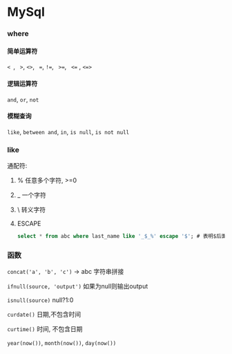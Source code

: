 # MySql

### where

#### 简单运算符

`< `, ` >`, `<>`,  ` =`, `!=`, ` >=`, ` <=` , `<=>` 

#### 逻辑运算符

`and`, `or`, `not`

#### 模糊查询

`like`, `between and`, `in`, `is null`,  `is not null`

### like

通配符: 

1. % 任意多个字符, >=0

2.  _  一个字符

3.  \ 转义字符

4.  ESCAPE    

    ```sql
    select * from abc where last_name like '_$_%' escape '$'; # 表明$后面一个为普通字符, 即x_xxx...
    ```



### 函数

`concat('a', 'b', 'c')`    -> abc 字符串拼接

`ifnull(source, 'output')`  如果为null则输出output

`isnull(source)`  null?1:0

`curdate()`  日期,不包含时间

`curtime()`  时间, 不包含日期

`year(now())`, `month(now())`, `day(now())`

